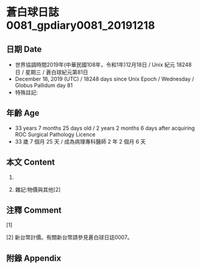 # 蒼白球日誌0081_gpdiary0081_20191218 #

## 日期 Date ##

* 世界協調時間2019年(中華民國108年，令和1年)12月18日 / Unix 紀元 18248 日 / 星期三 / 蒼白球紀元第81日
* December 18, 2019 (UTC) / 18248 days since Unix Epoch / Wednesday / Globus Pallidum day 81
* 特殊註記:

## 年齡 Age ##

* 33 years 7 months 25 days old / 2 years 2 months 6 days after acquiring ROC Surgical Pathology Licence
* 33 歲 7 個月 25 天 / 成為病理專科醫師 2 年 2 個月 6 天

## 本文 Content ##

1. 

    
2. 雜記:物價與其他[2]

    

## 注釋 Comment ##

[1] 


[2] 新台幣計價。有關新台幣請參見蒼白球日誌0007。



## 附錄 Appendix ##

